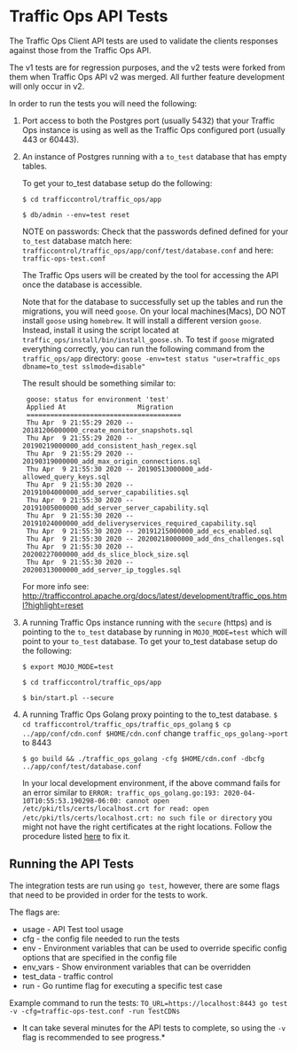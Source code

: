 <!--
    Licensed to the Apache Software Foundation (ASF) under one
    or more contributor license agreements.  See the NOTICE file
    distributed with this work for additional information
    regarding copyright ownership.  The ASF licenses this file
    to you under the Apache License, Version 2.0 (the
    "License"); you may not use this file except in compliance
    with the License.  You may obtain a copy of the License at

      http://www.apache.org/licenses/LICENSE-2.0

    Unless required by applicable law or agreed to in writing,
    software distributed under the License is distributed on an
    "AS IS" BASIS, WITHOUT WARRANTIES OR CONDITIONS OF ANY
    KIND, either express or implied.  See the License for the
    specific language governing permissions and limitations
    under the License.
-->

# Traffic Ops API Tests

The Traffic Ops Client API tests are used to validate the clients responses against those from the Traffic Ops API.  

The v1 tests are for regression purposes, and the v2 tests were forked from them when Traffic Ops API v2 was merged. All further feature development will only occur in v2.

In order to run the tests you will need the following:

1. Port access to both the Postgres port (usually 5432) that your Traffic Ops instance is using as well as the Traffic Ops configured port (usually 443 or 60443).

2. An instance of Postgres running with a `to_test` database that has empty tables.

    To get your to_test database setup do the following:
    
    `$ cd trafficcontrol/traffic_ops/app`
    
    `$ db/admin --env=test reset` 

    NOTE on passwords:
    Check that the passwords defined defined for your `to_test` database match 
    here: `trafficcontrol/traffic_ops/app/conf/test/database.conf`
    and here: `traffic-ops-test.conf` 

    The Traffic Ops users will be created by the tool for accessing the API once the database is accessible.
    
    Note that for the database to successfully set up the tables and run the migrations, you will need `goose`.
    On your local machines(Macs), DO NOT install `goose` using `homebrew`. It will install a different version
    `goose`. Instead, install it using the script located at
    `traffic_ops/install/bin/install_goose.sh`. 
    To test if `goose` migrated everything correctly, you can run the following command from the `traffic_ops/app`
    directory:
    `goose -env=test status "user=traffic_ops dbname=to_test sslmode=disable"`
    
    The result should be something similar to:
    ```
     goose: status for environment 'test'
     Applied At                  Migration
     =======================================
     Thu Apr  9 21:55:29 2020 -- 20181206000000_create_monitor_snapshots.sql
     Thu Apr  9 21:55:29 2020 -- 20190219000000_add_consistent_hash_regex.sql
     Thu Apr  9 21:55:29 2020 -- 20190319000000_add_max_origin_connections.sql
     Thu Apr  9 21:55:30 2020 -- 20190513000000_add-allowed_query_keys.sql
     Thu Apr  9 21:55:30 2020 -- 20191004000000_add_server_capabilities.sql
     Thu Apr  9 21:55:30 2020 -- 20191005000000_add_server_server_capability.sql
     Thu Apr  9 21:55:30 2020 -- 20191024000000_add_deliveryservices_required_capability.sql
     Thu Apr  9 21:55:30 2020 -- 20191215000000_add_ecs_enabled.sql
     Thu Apr  9 21:55:30 2020 -- 20200218000000_add_dns_challenges.sql
     Thu Apr  9 21:55:30 2020 -- 20200227000000_add_ds_slice_block_size.sql
     Thu Apr  9 21:55:30 2020 -- 20200313000000_add_server_ip_toggles.sql
     ```
    
    For more info see: http://trafficcontrol.apache.org/docs/latest/development/traffic_ops.html?highlight=reset

3. A running Traffic Ops instance running with the `secure` (https) and is pointing to the `to_test` 
   database by running in `MOJO_MODE=test` which will point to your `to_test` database.
    To get your to_test database setup do the following:
    
   	`$ export MOJO_MODE=test`  
   	
   	`$ cd trafficcontrol/traffic_ops/app`
   	
    `$ bin/start.pl --secure`

4. A running Traffic Ops Golang proxy pointing to the to_test database.
	`$ cd trafficcontrol/traffic_ops/traffic_ops_golang`
	`$ cp ../app/conf/cdn.conf $HOME/cdn.conf`
	change `traffic_ops_golang->port` to 8443

    `$ go build && ./traffic_ops_golang -cfg $HOME/cdn.conf -dbcfg ../app/conf/test/database.conf`
    
    In your local development environment, if the above command fails for an error similar to 
    `ERROR: traffic_ops_golang.go:193: 2020-04-10T10:55:53.190298-06:00: cannot open /etc/pki/tls/certs/localhost.crt for read: open /etc/pki/tls/certs/localhost.crt: no such file or directory`
    you might not have the right certificates at the right locations. Follow the procedure listed
    [here](https://traffic-control-cdn.readthedocs.io/en/latest/admin/traffic_ops.html#id12) to fix it. 
## Running the API Tests
The integration tests are run using `go test`, however, there are some flags that need to be provided in order for the tests to work.  

The flags are:

* usage - API Test tool usage
* cfg - the config file needed to run the tests
* env - Environment variables that can be used to override specific config options that are specified in the config file
* env_vars - Show environment variables that can be overridden
* test_data - traffic control
* run - Go runtime flag for executing a specific test case

Example command to run the tests: 
`TO_URL=https://localhost:8443 go test -v -cfg=traffic-ops-test.conf -run TestCDNs`



* It can take several minutes for the API tests to complete, so using the `-v` flag is recommended to see progress.*
